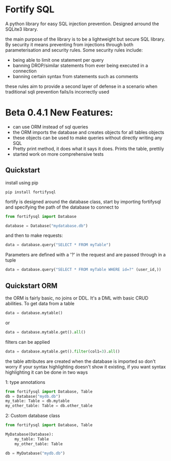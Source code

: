 # Fortify SQL
A python library for easy SQL injection prevention. Designed arround the SQLite3 library. <br>

the main purpose of the library is to be a lightweight but secure SQL library. By security it means preventing from injections through both parameterisation and security rules. Some security rules include:
 
 - being able to limit one statement per query
 - banning DROP/similar statements from ever being executed in a connection
 - banning certain syntax from statements such as comments

these rules aim to provide a second layer of defense in a scenario when traditional sqli prevention fails/is incorrectly used


# Beta 0.4.1 New Features:
 - can use ORM instead of sql queries
 - the ORM imports the database and creates objects for all tables objects
 - these objects can be used to make queries without directly writing any SQL 
 - Pretty print method, it does what it says it does. Prints the table, prettily
 - started work on more comprehensive tests

## Quickstart
install using pip
```shell
pip install fortifysql
```
fortify is designed around the database class, start by importing fortifysql and specifying the path of the database to connect to
```python
from fortifysql import Database

database = Database("mydatabase.db")
```
and then to make requests:
```python
data = database.query("SELECT * FROM myTable")
```
Parameters are defined with a '?' in the request and are passed through in a tuple
```python
data = database.query("SELECT * FROM myTable WHERE id=?" (user_id,))
```
## Quickstart ORM
the ORM is fairly basic, no joins or DDL. It's a DML with basic CRUD abilities.
To get data from a table
```python
data = database.mytable()
```
or
```python
data = database.mytable.get().all()
```
filters can be applied
```python
data = database.mytable.get().filter(col1=3).all()
```
the table attributes are created when the database is imported so don't worry if your syntax highlighting doesn't show it existing, if you want syntax highlighting it can be done in two ways

1: type annotations
```python
from fortifysql import Database, Table
db = Database("mydb.db")
my_table: Table = db.mytable
my_other_table: Table = db.other_table
```
2: Custom database class
```python
from fortifysql import Database, Table

MyDatabase(Database):
    my_table: Table
    my_other_table: Table

db = MyDatabase("mydb.db")
```
